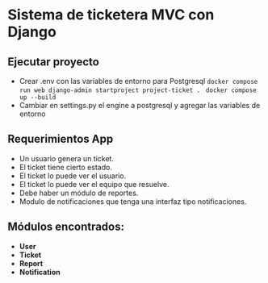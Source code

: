 # Sistema de ticketera MVC con Django

## Ejecutar proyecto
- Crear .env con las variables de entorno para Postgresql
`docker compose run web django-admin startproject project-ticket . `
`docker compose up --build`
- Cambiar en settings.py el engine a postgresql y agregar las variables de entorno

## Requerimientos App
- Un usuario genera un ticket.
- El ticket tiene cierto estado.
- El ticket lo puede ver el usuario.
- El ticket lo puede ver el equipo que resuelve.
- Debe haber un módulo de reportes.
- Modulo de notificaciones que tenga una interfaz tipo notificaciones.

## Módulos encontrados:
- **User**
- **Ticket**
- **Report**
- **Notification**

